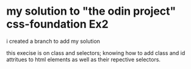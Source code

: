 # my solution to "the odin project" css-foundation Ex2

i created a branch to add my solution

this execise is on class and selectors; knowing how to add class and id attritues to html elements as well as their  repective selectors.


